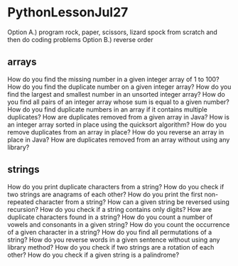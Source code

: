 # PythonLessonJul27

Option A.) program rock, paper, scissors, lizard spock from scratch and then do coding problems 
Option B.) reverse order

## arrays
How do you find the missing number in a given integer array of 1 to 100?
How do you find the duplicate number on a given integer array?
How do you find the largest and smallest number in an unsorted integer array?
How do you find all pairs of an integer array whose sum is equal to a given number?
How do you find duplicate numbers in an array if it contains multiple duplicates?
How are duplicates removed from a given array in Java?
How is an integer array sorted in place using the quicksort algorithm?
How do you remove duplicates from an array in place?
How do you reverse an array in place in Java?
How are duplicates removed from an array without using any library?

## strings 
How do you print duplicate characters from a string?
How do you check if two strings are anagrams of each other?
How do you print the first non-repeated character from a string?
How can a given string be reversed using recursion?
How do you check if a string contains only digits?
How are duplicate characters found in a string?
How do you count a number of vowels and consonants in a given string?
How do you count the occurrence of a given character in a string?
How do you find all permutations of a string?
How do you reverse words in a given sentence without using any library method?
How do you check if two strings are a rotation of each other?
How do you check if a given string is a palindrome?
